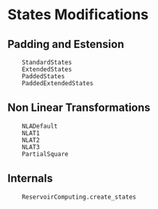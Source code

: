 # States Modifications

## Padding and Estension

```@docs
    StandardStates
    ExtendedStates
    PaddedStates
    PaddedExtendedStates
```

## Non Linear Transformations

```@docs
    NLADefault
    NLAT1
    NLAT2
    NLAT3
    PartialSquare
```

## Internals

```@docs
    ReservoirComputing.create_states
```
